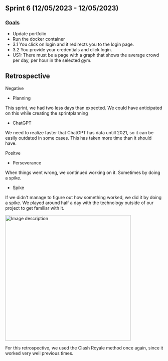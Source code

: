 ## Sprint 6 (12/05/2023 - 12/05/2023)
### [Goals](https://github.com/orgs/ArthurBrouwersSemester3/projects/13/views/1)
 - Update portfolio
 - Run the docker container
 - 3.1 You click on login and it redirects you to the login page.
 - 3.2 You provide your credentials and click login.
 - US1: There must be a page with a graph that shows the average crowd per day, per hour in the selected gym.

## Retrospective 
Negative
- Planning

This sprint, we had two less days than expected. We could have anticipated on this while creating the sprintplanning

- ChatGPT

We need to realize faster that ChatGPT has data untill 2021, so it can be easily outdated in some cases. This has taken more time than it should have. 

Positve
- Perseverance

When things went wrong, we continued working on it. Sometimes by doing a spike.

- Spike

If we didn't manage to figure out how something worked, we did it by doing a spike. We played around half a day with the technology outside of our project to get familiar with it.

<img src="https://github.com/ArthurBrouwersSemester3/Documentation/assets/124791770/95b056a9-60a4-4d5e-a073-48c6c9e55476" alt="Image description" width="400" height="400">

For this retrospective, we used the Clash Royale method once again, since it worked very well previous times.
